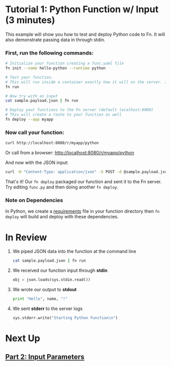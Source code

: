 # Tutorial 1: Python Function w/ Input (3 minutes)

This example will show you how to test and deploy Python code to Fn. It will also demonstrate passing data in through stdin.

### First, run the following commands:

```sh
# Initialize your function creating a func.yaml file
fn init --name hello-python --runtime python

# Test your function. 
# This will run inside a container exactly how it will on the server. It will also install and vendor dependencies from Gemfile
fn run

# Now try with an input
cat sample.payload.json | fn run

# Deploy your functions to the Fn server (default localhost:8080)
# This will create a route to your function as well
fn deploy --app myapp
```
### Now call your function:

```sh
curl http://localhost:8080/r/myapp/python
```

Or call from a browser: [http://localhost:8080/r/myapp/python](http://localhost:8080/r/myapp/python)

And now with the JSON input:

```sh
curl -H "Content-Type: application/json" -X POST -d @sample.payload.json http://localhost:8080/r/myapp/python
```

That's it! Our `fn deploy` packaged our function and sent it to the Fn server. Try editing `func.py` 
and then doing another `fn deploy`.

### Note on Dependencies

In Python, we create a [requirements](https://pip.pypa.io/en/stable/user_guide/) file in your function directory then `fn deploy` will build and deploy with these dependencies.

# In Review

1. We piped JSON data into the function at the command line
    ```sh
    cat sample.payload.json | fn run
    ```

2. We received our function input through **stdin**
    ```python
    obj = json.loads(sys.stdin.read())
    ```

3. We wrote our output to **stdout**
    ```python
    print "Hello", name, "!"
    ```

4. We sent **stderr** to the server logs
    ```python
    sys.stderr.write("Starting Python Function\n")
    ```


# Next Up
## [Part 2: Input Parameters](../../params)
